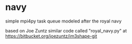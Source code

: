 # navy
simple mpi4py task queue modeled after the royal navy

based on Joe Zuntz similar code called "royal_navy.py" at https://bitbucket.org/joezuntz/im3shape-git
